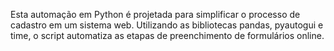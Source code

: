 Esta automação em Python é projetada para simplificar o processo de cadastro em um sistema web. Utilizando as bibliotecas pandas, pyautogui e time, o script automatiza as etapas de preenchimento de formulários online.
